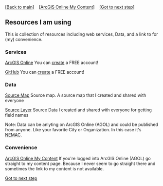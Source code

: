 [[Back to main]](github.md)&nbsp;&nbsp;&nbsp;&nbsp;[[ArcGIS Online My Content]](http://www.arcgis.com/home/content.html)&nbsp;&nbsp;&nbsp;&nbsp;[[Got to next step]](GitHub_step1.md)

## Resources I am using

This is collection of resources including web services, Data, and a link to for (my) convenience.

### Services
[ArcGIS Online](http://www.arcgis.com/)
You can [create](https://www.arcgis.com/home/signin.html) a FREE account!

[GitHub](https://github.com/)
You can [create](https://github.com/join) a FREE account!


### Data

 [Source Map](http://www.arcgis.com/home/webmap/viewer.html?webmap=7a1f7ebd8d7f429b94335e8890561c4d)
 Source map.  A source map that I created and shared with everyone
 
[Source Layer](http://services1.arcgis.com/PwLrOgCfU0cYShcG/arcgis/rest/services/wnc_fires_2016/FeatureServer/1)
Source Data I created and shared with everyone for getting field names

Note: Data can be anlyting on ArcGIS Online (AGOL) and could be published from anyone. Like your favorite City or Organization. In this case it's [NEMAC](https://nemac.unca.edu/).

### Convenience
[ArcGIS Online My Content](http://www.arcgis.com/home/content.html)
If you're logged into ArcGIS Online (AGOL) go straight to my content page.  Because I never seem to go straight there and sometimes the link to my content is not available.

[Got to next step](GitHub_step1.md)